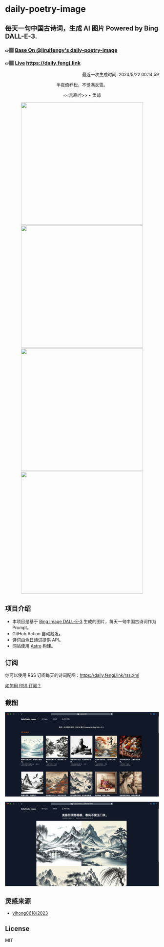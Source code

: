 
# daily-poetry-image

## 每天一句中国古诗词，生成 AI 图片 Powered by Bing DALL-E-3.

### 👉🏽 [Base On @liruifengv's daily-poetry-image](https://github.com/liruifengv/daily-poetry-image)

### 👉🏽 [Live](https://daily.fengj.link) https://daily.fengj.link

<p align="right">
  最近一次生成时间: 2024/5/22 00:14:59
</p>
<p align="center">
半夜倚乔松，不觉满衣雪。
</p>
<p align="center">
<<苦寒吟>> • 孟郊
</p>
<p align="center">
<img src="https://tse2.mm.bing.net/th/id/OIG1.g2k1Puby_G4DsTSYsuTy" height="400" width="400" />
<img src="https://tse1.mm.bing.net/th/id/OIG1.8rjt2htz8uElwoYfgCYX" height="400" width="400" />
<img src="https://tse2.mm.bing.net/th/id/OIG1.mS4E8iEG0_SRdXSAsF3E" height="400" width="400" />
<img src="https://tse3.mm.bing.net/th/id/OIG1.Al9Kj13FN7hU7ra21xNn" height="400" width="400" />
</p>

## 项目介绍

-   本项目是基于 [Bing Image DALL-E-3](https://www.bing.com/images/create) 生成的图片，每天一句中国古诗词作为 Prompt。
-   GitHub Action 自动触发。
-   诗词由[今日诗词](https://www.jinrishici.com/)提供 API。
-   网站使用 [Astro](https://astro.build) 构建。

## 订阅

你可以使用 RSS 订阅每天的诗词配图：https://daily.fengj.link/rss.xml

[如何用 RSS 订阅？](https://zhuanlan.zhihu.com/p/55026716)

## 截图

![图片列表](./screenshots/Snipaste_2023-12-28_21-00-26.png)

![图片详情](./screenshots/Snipaste_2023-12-28_21-00-53.png)

## 灵感来源

-   [yihong0618/2023](https://github.com/yihong0618/2023)

## License

MIT
